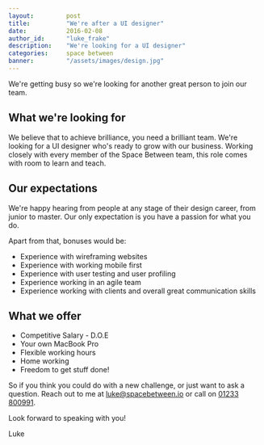 ```yaml
---
layout:         post
title:          "We're after a UI designer"
date:           2016-02-08
author_id:      "luke_frake"
description:    "We're looking for a UI designer"
categories:     space between
banner:         "/assets/images/design.jpg"
---
```


We're getting busy so we're looking for another great person to join our team.

## What we're looking for

We believe that to achieve brilliance, you need a brilliant team. We're looking for a UI designer who's ready to grow with our business. Working closely with every member of the Space Between team, this role comes with room to learn and teach.

## Our expectations

We're happy hearing from people at any stage of their design career, from junior to master. Our only expectation is you have a passion for what you do.

Apart from that, bonuses would be:

* Experience with wireframing websites
* Experience with working mobile first
* Experience with user testing and user profiling
* Experience working in an agile team
* Experience working with clients and overall great communication skills

## What we offer

* Competitive Salary - D.O.E
* Your own MacBook Pro
* Flexible working hours
* Home working
* Freedom to get stuff done!

So if you think you could do with a new challenge, or just want to ask a question. Reach out to me at <a href="mailto:luke@spacebetween.io">luke@spacebetween.io</a> or call on <a href="tel:01233 800991">01233 800991</a>.

Look forward to speaking with you!

Luke